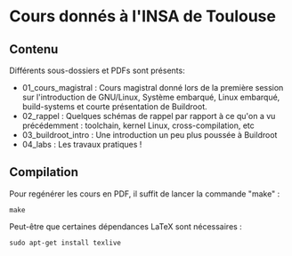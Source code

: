 # Cours donnés à l'INSA de Toulouse

## Contenu

Différents sous-dossiers et PDFs sont présents:
 - 01_cours_magistral : Cours magistral donné lors de la première session sur l'introduction de GNU/Linux, Système embarqué, Linux embarqué, build-systems et courte présentation de Buildroot.
 - 02_rappel : Quelques schémas de rappel par rapport à ce qu'on a vu précédemment : toolchain, kernel Linux, cross-compilation, etc
 - 03_buildroot_intro : Une introduction un peu plus poussée à Buildroot
 - 04_labs : Les travaux pratiques !

## Compilation

Pour regénérer les cours en PDF, il suffit de lancer la commande "make" :

```
make
```

Peut-être que certaines dépendances LaTeX sont nécessaires :

```
sudo apt-get install texlive
```
